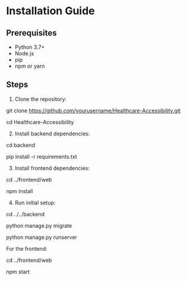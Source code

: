 # Installation Guide

## Prerequisites
- Python 3.7+
- Node.js
- pip
- npm or yarn

## Steps

1. Clone the repository:

git clone https://github.com/yourusername/Healthcare-Accessibility.git

cd Healthcare-Accessibility


2. Install backend dependencies:

cd backend

pip install -r requirements.txt


3. Install frontend dependencies:

cd ../frontend/web

npm install


4. Run initial setup:

cd ../../backend

python manage.py migrate

python manage.py runserver

For the frontend:

cd ../frontend/web

npm start


